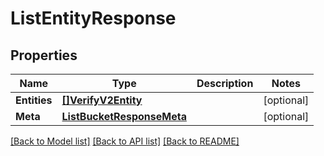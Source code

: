 # ListEntityResponse

## Properties

Name | Type | Description | Notes
------------ | ------------- | ------------- | -------------
**Entities** | [**[]VerifyV2Entity**](VerifyV2Entity.md) |  |[optional] 
**Meta** | [**ListBucketResponseMeta**](ListBucketResponseMeta.md) |  |[optional] 

[[Back to Model list]](../README.md#documentation-for-models) [[Back to API list]](../README.md#documentation-for-api-endpoints) [[Back to README]](../README.md)


